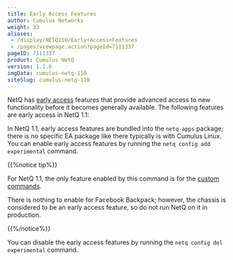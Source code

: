 ```yaml
---
title: Early Access Features
author: Cumulus Networks
weight: 33
aliases:
 - /display/NETQ110/Early+Access+Features
 - /pages/viewpage.action?pageId=7111337
pageID: 7111337
product: Cumulus NetQ
version: 1.1.0
imgData: cumulus-netq-110
siteSlug: cumulus-netq-110
---
```

NetQ has [early
access](https://support.cumulusnetworks.com/hc/en-us/articles/202933878-Early-Access-Features-Defined)
features that provide advanced access to new functionality before it
becomes generally available. The following features are early access in
NetQ 1.1:

In NetQ 1.1, early access features are bundled into the `netq-apps`
package; there is no specific EA package like there typically is with
Cumulus Linux. You can enable early access features by running the `netq
config add experimental` command.

{{%notice tip%}}

For NetQ 1.1, the only feature enabled by this command is for the
[custom
commands](/version/cumulus-netq-110/Early-Access-Features/Extending-NetQ-with-Custom-Commands).

There is nothing to enable for Facebook Backpack; however, the chassis
is considered to be an early access feature, so do not run NetQ on it in
production.

{{%/notice%}}

You can disable the early access features by running the `netq config
del experimental` command.

<article id="html-search-results" class="ht-content" style="display: none;">

</article>

<footer id="ht-footer">

</footer>
